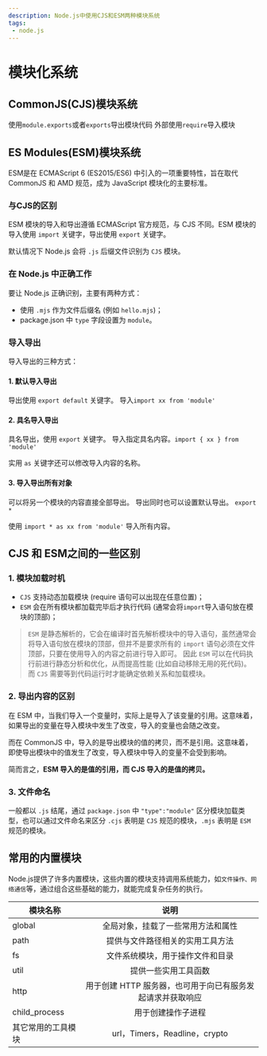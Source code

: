 ```yaml
---
description: Node.js中使用CJS和ESM两种模块系统
tags: 
 - node.js
---
```

# 模块化系统

## CommonJS(CJS)模块系统
使用`module.exports`或者`exports`导出模块代码
外部使用`require`导入模块

## ES Modules(ESM)模块系统
ESM是在 ECMAScript 6 (ES2015/ES6) 中引入的一项重要特性，旨在取代 CommonJS 和 AMD 规范，成为 JavaScript 模块化的主要标准。

### 与CJS的区别
ESM 模块的导入和导出遵循 ECMAScript 官方规范，与 CJS 不同。ESM 模块的导入使用 `import` 关键字，导出使用 `export` 关键字。

默认情况下 Node.js 会将 `.js` 后缀文件识别为 `CJS` 模块。

### 在 Node.js 中正确工作
要让 Node.js 正确识别，主要有两种方式：
+ 使用 `.mjs` 作为文件后缀名 (例如 `hello.mjs`)；
+ package.json 中 `type` 字段设置为 `module`。

### 导入导出

导入导出的三种方式：
#### 1. 默认导入导出
导出使用 `export default` 关键字。
导入`import xx from 'module'`

#### 2. 具名导入导出
具名导出，使用 `export` 关键字。
导入指定具名内容。`import { xx } from 'module'`

实用 `as` 关键字还可以修改导入内容的名称。
#### 3. 导入导出所有对象
可以将另一个模块的内容直接全部导出。
导出同时也可以设置默认导出。
`export *`

使用 `import * as xx from 'module'` 导入所有内容。


## CJS 和 ESM之间的一些区别

### 1. 模块加载时机
+ `CJS` 支持动态加载模块 (require 语句可以出现在任意位置)；
+ `ESM` 会在所有模块都加载完毕后才执行代码 (通常会将`import`导入语句放在模块的顶部)；
> `ESM` 是静态解析的，它会在编译时首先解析模块中的导入语句，虽然通常会将导入语句放在模块的顶部，但并不是要求所有的 `import` 语句必须在文件顶部，只要在使用导入的内容之前进行导入即可。
因此 `ESM` 可以在代码执行前进行静态分析和优化，从而提高性能 (比如自动移除无用的死代码)。
而 `CJS` 需要等到代码运行时才能确定依赖关系和加载模块。
### 2. 导出内容的区别
在 ESM 中，当我们导入一个变量时，实际上是导入了该变量的引用。这意味着，如果导出的变量在导入模块中发生了改变，导入的变量也会随之改变。

而在 CommonJS 中，导入的是导出模块的值的拷贝，而不是引用。这意味着，即使导出模块中的值发生了改变，导入模块中导入的变量不会受到影响。

简而言之，**ESM 导入的是值的引用，而 CJS 导入的是值的拷贝。**

### 3. 文件命名
一般都以 `.js` 结尾，通过 `package.json` 中 `"type":"module"` 区分模块加载类型，也可以通过文件命名来区分 `.cjs` 表明是 `CJS` 规范的模块，`.mjs` 表明是 `ESM` 规范的模块。

## 常用的内置模块

Node.js提供了许多内置模块，这些内置的模块支持调用系统能力，如`文件操作、网络通信`等，通过组合这些基础的能力，就能完成复杂任务的执行。

| 模块名称    | 说明                             |
| ----------- | :-----------------------------: |
| global      | 全局对象，挂载了一些常用方法和属性 |
| path        | 提供与文件路径相关的实用工具方法   |
| fs          | 文件系统模块，用于操作文件和目录   |
| util        | 提供一些实用工具函数              |
| http        | 用于创建 HTTP 服务器，也可用于向已有服务发起请求并获取响应|
| child_process | 用于创建操作子进程              |
| 其它常用的工具模块 | url，Timers，Readline，crypto |